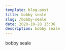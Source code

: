 ```yaml
---
template: blog-post
title: bobby seale
slug: /bobby-seale
date: 2020-10-28 13:36
description: bobby seale
---
```

bobby seale